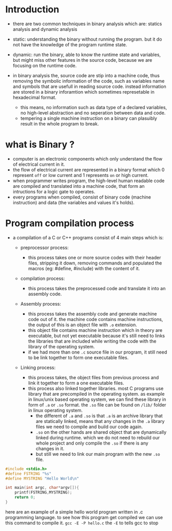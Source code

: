 # Introduction
- there are two common techniques in binary analysis which are: statics analysis and dynamic analysis
- static: understanding the binary without running the program. but it do not have the knowledge of the program runtime state.
- dynamic: run the binary, able to know the runtime state and variables, but might miss other features in the source code,
	because we are focusing on the runtime code. 

- in binary analysis the, source code are stip into a machine code, thus removing the symbolic information of the code,
	such as variables name and symbols that are usefull in reading source code.
	instead information are stored in a binary inforamtion which sometimes represetable in hexadecimal format.
	- this means, no information such as data type of a declared variables, no high-level abstraction and no seperation between data and code.
	- tempering a single machine instruction on a binary can plasuibly result in the whole program to break.

# what is Binary ?
- computer is an electronic components which only understand the flow of electrical current in it.
- the flow of electrical current are represented in a binary format which 0 represent `off` or low current and 1 represents `on` or high current.
- when programmer writes program, the high-level human readable code are compiled and translated into a machine code, that form an intructions for a logic gate to operates.
- every programs when compiled, consist of binary code (machine instruction) and data (the variables and values it's holds).

# Program compilation process
- a compilation of a C or C++ programs consist of 4 main steps which is:
	- preprocessor process:
		- this process takes one or more source codes with their header files, stripping it down, removing commands and populated the macros (eg: #define, #include) with the content of it.
	- compilation process:
		- this process takes the preprocessed code and translate it into an assembly code. 
	- Assembly process:
		- this process takes the assembly code and generate machine code out of it. the machine code contains machine instructions, the output of this is an object file with `.o` extension. 
		- this object file contains machine instruction which in theory are executable, but not yet executable because it's still need to links the libraries that are included while writing the code
			with the library of the operating system.
		- if we had more than one `.c` source file in our program, it still need to be link together to form one executable files.

	- Linking process:
		- this process takes, the object files from previous process and link it together to form a one executable files.
		- this process also linked together libraries. most C programs use library that are precompiled in the operating system. as example in linux/unix based operating system,
			we can find these library in form of `.a` or `.so` format. the `.so` file can be found on `/lib/` folder in linux operating system.
			- the different of `.a` and `.so` is that `.a` is an archive library that are statically linked, means that any changes in the `.a` library files we need to compile and build our code again.
			- `.so` on the other hands are shared object that are dynamically linked during runtime. which we do not need to rebuild our whole project and only compile the `.so` if there is any changes in it.
			- but still we need to link our main program with the new `.so` file.

```c
#include <stdio.h>
#define FSTRING "%s"
#define MYSTRING "Hello World\n"

int main(int argc, char*argv[]){
	printf(FSTRING,MYSTRING);
	return 0;
}

```
here are an example of a simple hello world program written in .c programming language.
to see how this program get compiled we can use this command to compile it.
`gcc -E -P hello.c` the `-E` to tells gcc to stop 
